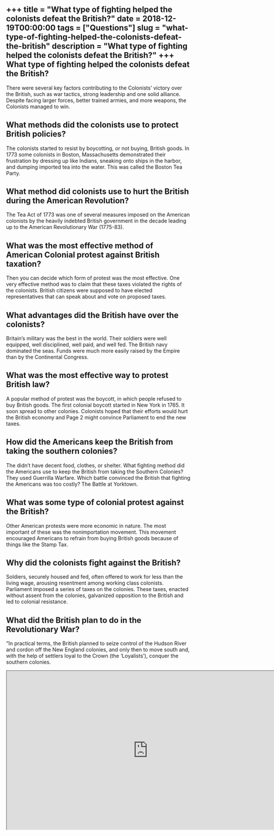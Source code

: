 +++
title = "What type of fighting helped the colonists defeat the British?"
date = 2018-12-19T00:00:00
tags = ["Questions"]
slug = "what-type-of-fighting-helped-the-colonists-defeat-the-british"
description = "What type of fighting helped the colonists defeat the British?"
+++
What type of fighting helped the colonists defeat the British?
--------------------------------------------------------------

There were several key factors contributing to the Colonists’ victory over the British, such as war tactics, strong leadership and one solid alliance. Despite facing larger forces, better trained armies, and more weapons, the Colonists managed to win.

What methods did the colonists use to protect British policies?
---------------------------------------------------------------

The colonists started to resist by boycotting, or not buying, British goods. In 1773 some colonists in Boston, Massachusetts demonstrated their frustration by dressing up like Indians, sneaking onto ships in the harbor, and dumping imported tea into the water. This was called the Boston Tea Party.

What method did colonists use to hurt the British during the American Revolution?
---------------------------------------------------------------------------------

The Tea Act of 1773 was one of several measures imposed on the American colonists by the heavily indebted British government in the decade leading up to the American Revolutionary War (1775-83).

What was the most effective method of American Colonial protest against British taxation?
-----------------------------------------------------------------------------------------

Then you can decide which form of protest was the most effective. One very effective method was to claim that these taxes violated the rights of the colonists. British citizens were supposed to have elected representatives that can speak about and vote on proposed taxes.

What advantages did the British have over the colonists?
--------------------------------------------------------

Britain’s military was the best in the world. Their soldiers were well equipped, well disciplined, well paid, and well fed. The British navy dominated the seas. Funds were much more easily raised by the Empire than by the Continental Congress.

What was the most effective way to protest British law?
-------------------------------------------------------

A popular method of protest was the ​boycott​, in which people refused to buy British goods. The first colonial boycott started in New York in 1765. It soon spread to other colonies. Colonists hoped that their efforts would hurt the British economy and Page 2 might convince Parliament to end the new taxes.

How did the Americans keep the British from taking the southern colonies?
-------------------------------------------------------------------------

The didn’t have decent food, clothes, or shelter. What fighting method did the Americans use to keep the British from taking the Southern Colonies? They used Guerrilla Warfare. Which battle convinced the British that fighting the Americans was too costly? The Battle at Yorktown.

What was some type of colonial protest against the British?
-----------------------------------------------------------

Other American protests were more economic in nature. The most important of these was the nonimportation movement. This movement encouraged Americans to refrain from buying British goods because of things like the Stamp Tax.

Why did the colonists fight against the British?
------------------------------------------------

Soldiers, securely housed and fed, often offered to work for less than the living wage, arousing resentment among working class colonists. Parliament imposed a series of taxes on the colonies. These taxes, enacted without assent from the colonies, galvanized opposition to the British and led to colonial resistance.

What did the British plan to do in the Revolutionary War?
---------------------------------------------------------

“In practical terms, the British planned to seize control of the Hudson River and cordon off the New England colonies, and only then to move south and, with the help of settlers loyal to the Crown (the ‘Loyalists’), conquer the southern colonies.

<iframe allow="accelerometer; autoplay; clipboard-write; encrypted-media; gyroscope; picture-in-picture" allowfullscreen="" class="__youtube_prefs__  epyt-is-override  no-lazyload" data-no-lazy="1" data-origheight="433" data-origwidth="770" data-skipgform_ajax_framebjll="" height="433" id="_ytid_11940" loading="lazy" src="https://www.youtube.com/embed/o69TvQqyGdg?enablejsapi=1&autoplay=0&cc_load_policy=0&cc_lang_pref=&iv_load_policy=1&loop=0&modestbranding=0&rel=1&fs=1&playsinline=0&autohide=2&theme=dark&color=red&controls=1&" title="YouTube player" width="770"></iframe>